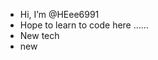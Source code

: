 - Hi, I’m @HEee6991 
- Hope to learn to code here ......
- New tech 
- new 

<!---
HEee6991/HEee6991 is a ✨ special ✨ repository because its `README.md` (this file) appears on your GitHub profile.
You can click the Preview link to take a look at your changes.
--->
